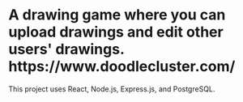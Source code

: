 <h1>A drawing game where you can upload drawings and edit other users' drawings. https://www.doodlecluster.com/</h1>
<p>
This project uses React, Node.js, Express.js, and PostgreSQL.
</p>
<br />
